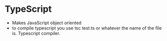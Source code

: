 # TypeScript

- Makes JavaScript object oriented
- to compile typescript you use tsc test.ts or whatever the name of the file is. Typescript compiler. 

